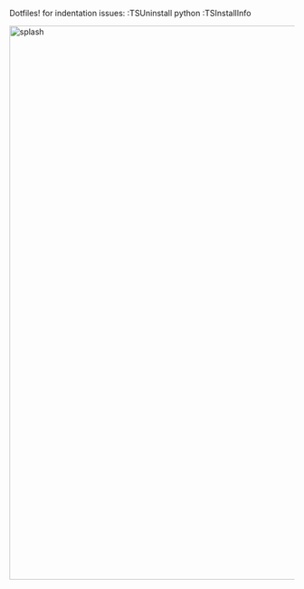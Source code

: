 Dotfiles!
for indentation issues:
:TSUninstall python
:TSInstallInfo

<img width="978" alt="splash" src="https://github.com/user-attachments/assets/b6cecab9-ce60-4d59-96b9-80859a33acd8">

